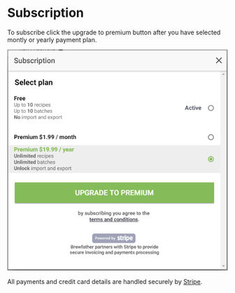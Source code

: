 # Subscription

To subscribe click the upgrade to premium button after you have selected montly or yearly payment plan.

![Subscription](../.gitbook/assets/image%20%2838%29.png)

All payments and credit card details are handled securely by [Stripe](https://www.stripe.com/).

